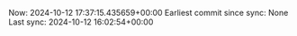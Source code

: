 Now: 2024-10-12 17:37:15.435659+00:00 Earliest commit since sync: None Last sync: 2024-10-12 16:02:54+00:00
